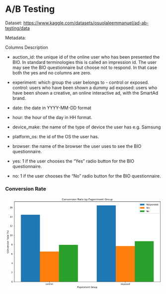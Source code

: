 # A/B Testing
Dataset: https://www.kaggle.com/datasets/osuolaleemmanuel/ad-ab-testing/data

Metadata:

Columns Description

  - auction_id: the unique id of the online user who has been presented the BIO. In standard terminologies this is called an impression id. The user may see the BIO questionnaire but choose not to respond. In that case both the yes and no columns are zero.

  - experiment: which group the user belongs to - control or exposed.
      control: users who have been shown a dummy ad
      exposed: users who have been shown a creative, an online interactive ad, with the SmartAd brand. 

  - date: the date in YYYY-MM-DD format

  - hour: the hour of the day in HH format.

  - device_make: the name of the type of device the user has e.g. Samsung

  - platform_os: the id of the OS the user has.

  - browser: the name of the browser the user uses to see the BIO questionnaire.

  - yes: 1 if the user chooses the “Yes” radio button for the BIO questionnaire.

  - no: 1 if the user chooses the “No” radio button for the BIO questionnaire.

### Conversion Rate
![Converion Rate by Experiment Group](conversion_rate.png)
